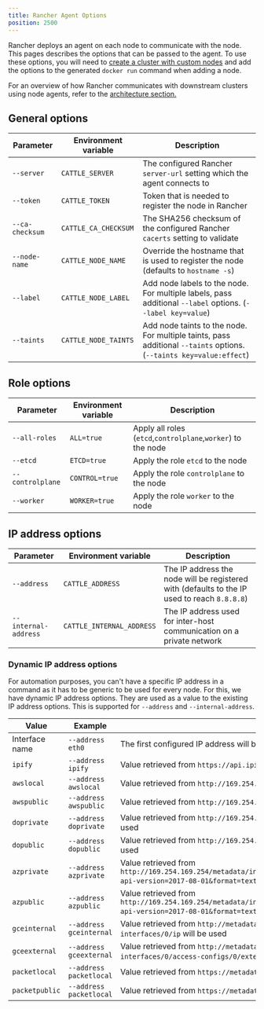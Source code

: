 ```yaml
---
title: Rancher Agent Options
position: 2500
---
```


Rancher deploys an agent on each node to communicate with the node. This pages describes the options that can be passed to the agent. To use these options, you will need to [create a cluster with custom nodes](https://rancher.com/docs/rancher/v2.6/en/cluster-provisioning/rke-clusters/custom-nodes) and add the options to the generated `docker run` command when adding a node.

For an overview of how Rancher communicates with downstream clusters using node agents, refer to the [architecture section.](https://rancher.com/docs/rancher/v2.6/en/overview/architecture/#3-node-agents)

## General options

| Parameter  | Environment variable | Description |
| ---------- | -------------------- | ----------- |
| `--server` | `CATTLE_SERVER` | The configured Rancher `server-url` setting which the agent connects to |
| `--token`  | `CATTLE_TOKEN` | Token that is needed to register the node in Rancher |
| `--ca-checksum`  | `CATTLE_CA_CHECKSUM` | The SHA256 checksum of the configured Rancher `cacerts` setting to validate |
| `--node-name` | `CATTLE_NODE_NAME` | Override the hostname that is used to register the node (defaults to `hostname -s`) |
| `--label` | `CATTLE_NODE_LABEL` | Add node labels to the node. For multiple labels, pass additional `--label` options. (`--label key=value`) |
| `--taints` | `CATTLE_NODE_TAINTS` | Add node taints to the node. For multiple taints, pass additional `--taints` options.  (`--taints key=value:effect`) |

## Role options

| Parameter  | Environment variable | Description |
| ---------- | -------------------- | ----------- |
| `--all-roles` | `ALL=true` | Apply all roles (`etcd`,`controlplane`,`worker`) to the node |
| `--etcd`  | `ETCD=true` | Apply the role `etcd` to the node |
| `--controlplane`  | `CONTROL=true` | Apply the role `controlplane` to the node |
| `--worker`  | `WORKER=true` | Apply the role `worker` to the node |

## IP address options

| Parameter  | Environment variable | Description |
| ---------- | -------------------- | ----------- |
| `--address` | `CATTLE_ADDRESS` | The IP address the node will be registered with (defaults to the IP used to reach `8.8.8.8`) |
| `--internal-address` | `CATTLE_INTERNAL_ADDRESS` | The IP address used for inter-host communication on a private network |

### Dynamic IP address options

For automation purposes, you can't have a specific IP address in a command as it has to be generic to be used for every node. For this, we have dynamic IP address options. They are used as a value to the existing IP address options. This is supported for `--address` and `--internal-address`.

| Value  | Example | Description |
| ---------- | -------------------- | ----------- |
| Interface name | `--address eth0` | The first configured IP address will be retrieved from the given interface |
| `ipify` | `--address ipify` | Value retrieved from `https://api.ipify.org` will be used |
| `awslocal` | `--address awslocal` | Value retrieved from `http://169.254.169.254/latest/meta-data/local-ipv4` will be used |
| `awspublic` | `--address awspublic` | Value retrieved from `http://169.254.169.254/latest/meta-data/public-ipv4` will be used |
| `doprivate` | `--address doprivate` | Value retrieved from `http://169.254.169.254/metadata/v1/interfaces/private/0/ipv4/address` will be used |
| `dopublic` | `--address dopublic` | Value retrieved from `http://169.254.169.254/metadata/v1/interfaces/public/0/ipv4/address` will be used |
| `azprivate` | `--address azprivate` | Value retrieved from `http://169.254.169.254/metadata/instance/network/interface/0/ipv4/ipAddress/0/privateIpAddress?api-version=2017-08-01&format=text` will be used |
| `azpublic` | `--address azpublic` | Value retrieved from `http://169.254.169.254/metadata/instance/network/interface/0/ipv4/ipAddress/0/publicIpAddress?api-version=2017-08-01&format=text` will be used |
| `gceinternal` | `--address gceinternal` | Value retrieved from `http://metadata.google.internal/computeMetadata/v1/instance/network-interfaces/0/ip` will be used |
| `gceexternal` | `--address gceexternal` | Value retrieved from `http://metadata.google.internal/computeMetadata/v1/instance/network-interfaces/0/access-configs/0/external-ip` will be used |
| `packetlocal` | `--address packetlocal` | Value retrieved from `https://metadata.packet.net/2009-04-04/meta-data/local-ipv4` will be used |
| `packetpublic` | `--address packetlocal` | Value retrieved from `https://metadata.packet.net/2009-04-04/meta-data/public-ipv4` will be used |
